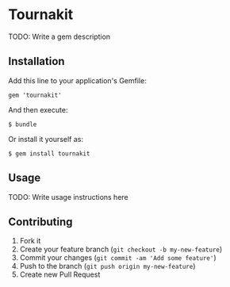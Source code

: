 # Tournakit

TODO: Write a gem description

## Installation

Add this line to your application's Gemfile:

    gem 'tournakit'

And then execute:

    $ bundle

Or install it yourself as:

    $ gem install tournakit

## Usage

TODO: Write usage instructions here

## Contributing

1. Fork it
2. Create your feature branch (`git checkout -b my-new-feature`)
3. Commit your changes (`git commit -am 'Add some feature'`)
4. Push to the branch (`git push origin my-new-feature`)
5. Create new Pull Request
